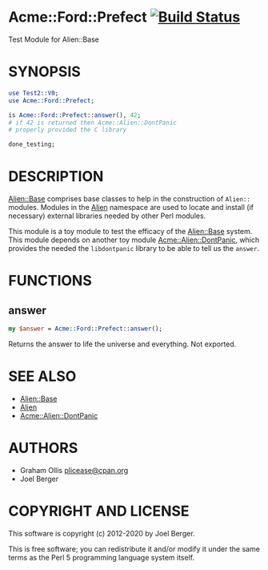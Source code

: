 # Acme::Ford::Prefect [![Build Status](https://secure.travis-ci.org/Perl5-Alien/Acme-Ford-Prefect.png)](http://travis-ci.org/Perl5-Alien/Acme-Ford-Prefect)

Test Module for Alien::Base

# SYNOPSIS

```perl
use Test2::V0;
use Acme::Ford::Prefect;

is Acme::Ford::Prefect::answer(), 42;
# if 42 is returned then Acme::Alien::DontPanic
# properly provided the C library

done_testing;
```

# DESCRIPTION

[Alien::Base](https://metacpan.org/pod/Alien::Base) comprises base classes to help in the construction of `Alien::` modules. Modules in the [Alien](https://metacpan.org/pod/Alien) namespace are used to locate and install (if necessary) external libraries needed by other Perl modules.

This module is a toy module to test the efficacy of the [Alien::Base](https://metacpan.org/pod/Alien::Base) system. This module depends on another toy module [Acme::Alien::DontPanic](https://metacpan.org/pod/Acme::Alien::DontPanic), which provides the needed the `libdontpanic` library to be able to tell us the `answer`.

# FUNCTIONS

## answer

```perl
my $answer = Acme::Ford::Prefect::answer();
```

Returns the answer to life the universe and everything.  Not exported.

# SEE ALSO

- [Alien::Base](https://metacpan.org/pod/Alien::Base)
- [Alien](https://metacpan.org/pod/Alien)
- [Acme::Alien::DontPanic](https://metacpan.org/pod/Acme::Alien::DontPanic)

# AUTHORS

- Graham Ollis <plicease@cpan.org>
- Joel Berger

# COPYRIGHT AND LICENSE

This software is copyright (c) 2012-2020 by Joel Berger.

This is free software; you can redistribute it and/or modify it under
the same terms as the Perl 5 programming language system itself.
